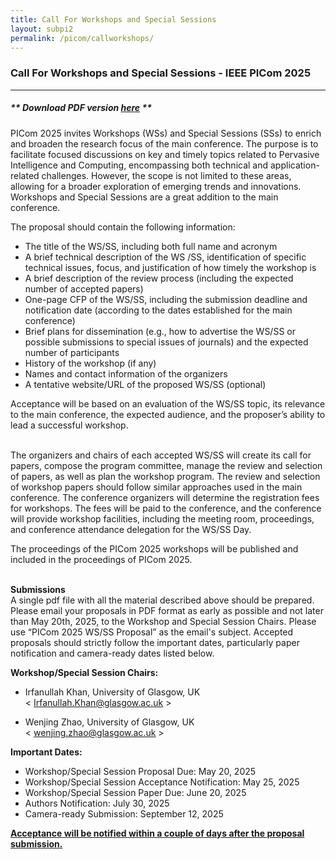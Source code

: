 ```yaml
---
title: Call For Workshops and Special Sessions
layout: subpi2
permalink: /picom/callworkshops/
---
```


<h3>Call For Workshops and Special Sessions - IEEE PICom 2025</h3>
<hr/>
<h5> ** Download <b>PDF version <a href="http://cyber-science.org/2025/assets/files/ws-ss/picom/PICom2025_Call_for_WkspSS.pdf" target=_new>here</a></b> ** </h5> 

PICom 2025 invites Workshops (WSs) and Special Sessions (SSs) to enrich and broaden the research focus of the main conference. The purpose is to facilitate focused discussions on key and timely topics related to Pervasive Intelligence and Computing, encompassing both technical and application-related challenges. However, the scope is not limited to these areas, allowing for a broader exploration of emerging trends and innovations. Workshops and Special Sessions are a great addition to the main conference.
<br/>

The proposal should contain the following information:<br/>
- The title of the WS/SS, including both full name and acronym 
- A brief technical description of the WS /SS, identification of specific technical issues, focus, and justification of how timely the workshop is
- A brief description of the review process (including the expected number of accepted papers)
- One-page CFP of the WS/SS, including the submission deadline and notification date (according to the dates established for the main conference)
- Brief plans for dissemination (e.g., how to advertise the WS/SS or possible submissions to special issues of journals) and the expected number of participants
- History of the workshop (if any)
- Names and contact information of the organizers
- A tentative website/URL of the proposed WS/SS (optional)

Acceptance will be based on an evaluation of the WS/SS topic, its relevance to the main conference, the expected audience, and the proposer’s ability to lead a successful workshop.  
<br/>

The organizers and chairs of each accepted WS/SS will create its call for papers, compose the program committee, manage the review and selection of papers, as well as plan the workshop program. The review and selection of workshop papers should follow similar approaches used in the main conference. The conference organizers will determine the registration fees for workshops. The fees will be paid to the conference, and the conference will provide workshop facilities, including the meeting room, proceedings, and conference attendance delegation for the WS/SS Day. 
<br/>

The proceedings of the PICom 2025 workshops will be published and included in the proceedings of PICom 2025.  
<br/>

<b>Submissions</b><br/>
A single pdf file with all the material described above should be prepared. Please email your proposals in PDF format as early as possible and not later than May 20th, 2025, to the Workshop and Special Session Chairs. Please use “PICom 2025 WS/SS Proposal” as the email's subject. Accepted proposals should strictly follow the important dates, particularly paper notification and camera-ready dates listed below.
<br/>

<b>Workshop/Special Session Chairs:</b><br/>
- Irfanullah Khan, University of Glasgow, UK <br>
< <a href="mailto:Irfanullah.Khan@glasgow.ac.uk"><u>Irfanullah.Khan@glasgow.ac.uk</u></a> >

- Wenjing Zhao, University of Glasgow, UK <br>
< <a href="mailto:wenjing.zhao@glasgow.ac.uk"><u>wenjing.zhao@glasgow.ac.uk</u></a> >

<b>Important Dates:</b><br/>
- Workshop/Special Session Proposal Due: May 20, 2025
- Workshop/Special Session Acceptance Notification: May 25, 2025
- Workshop/Special Session Paper Due: June 20, 2025
- Authors Notification: July 30, 2025
- Camera-ready Submission: September 12, 2025

<b><u>Acceptance will be notified within a couple of days after the proposal submission.</u></b>
